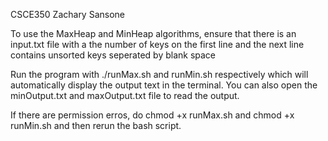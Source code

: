 CSCE350 Zachary Sansone

To use the MaxHeap and MinHeap algorithms, ensure that there is an input.txt file with a the number of keys on the first line and the next line contains unsorted keys seperated by blank space

Run the program with ./runMax.sh and runMin.sh respectively which will automatically display the output text in the terminal. You can also open the minOutput.txt and maxOutput.txt file to read the output.

If there are permission erros, do chmod +x runMax.sh and chmod +x runMin.sh and then rerun the bash script. 
